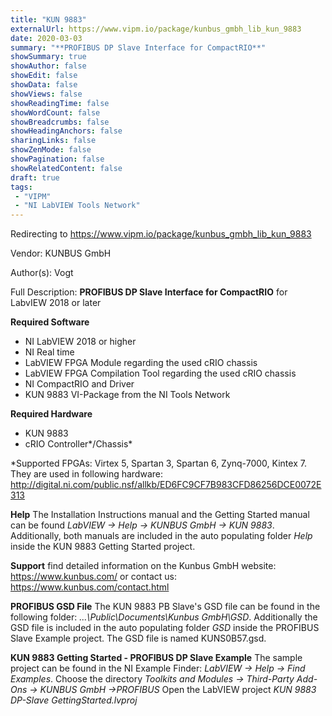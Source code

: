 ```yaml
---
title: "KUN 9883"
externalUrl: https://www.vipm.io/package/kunbus_gmbh_lib_kun_9883
date: 2020-03-03
summary: "**PROFIBUS DP Slave Interface for CompactRIO**"
showSummary: true
showAuthor: false
showEdit: false
showData: false
showViews: false
showReadingTime: false
showWordCount: false
showBreadcrumbs: false
showHeadingAnchors: false
sharingLinks: false
showZenMode: false
showPagination: false
showRelatedContent: false
draft: true
tags:
 - "VIPM"
 - "NI LabVIEW Tools Network"
---
```


Redirecting to https://www.vipm.io/package/kunbus_gmbh_lib_kun_9883

Vendor: KUNBUS GmbH

Author(s): Vogt
 
Full Description:
**PROFIBUS DP Slave Interface for CompactRIO**
for LabvIEW 2018 or later

**Required Software**
 - NI LabVIEW 2018 or higher
 - NI Real time
 - LabVIEW FPGA Module regarding the used cRIO chassis
 - LabVIEW FPGA Compilation Tool regarding the used cRIO chassis
 - NI CompactRIO and Driver
 - KUN 9883 VI-Package from the NI Tools Network

**Required Hardware**
 - KUN 9883 
 - cRIO Controller*/Chassis*

*Supported FPGAs: Virtex 5, Spartan 3, Spartan 6, Zynq-7000, Kintex 7. They are used in following
hardware: 
http://digital.ni.com/public.nsf/allkb/ED6FC9CF7B983CFD86256DCE0072E313

**Help**
The Installation Instructions manual and the Getting Started manual can be found *LabVIEW -> Help -> KUNBUS GmbH -> KUN 9883*.
Additionally, both manuals are included in the auto populating folder *Help* inside the KUN 9883 Getting Started project.

**Support**
find detailed information on the Kunbus GmbH website:
https://www.kunbus.com/
or contact us:
https://www.kunbus.com/contact.html

**PROFIBUS GSD File**
The KUN 9883 PB Slave's GSD file can be found in the following folder: *...\\Public\\Documents\\Kunbus GmbH\\GSD*. 
Additionally the GSD file is included in the auto populating folder *GSD* inside the PROFIBUS Slave Example project.
The GSD file is named KUNS0B57.gsd.

**KUN 9883 Getting Started - PROFIBUS DP Slave Example**
The sample project can be found in the NI Example Finder: *LabVIEW -> Help -> Find Examples*.
Choose the directory *Toolkits and Modules -> Third-Party Add-Ons -> KUNBUS GmbH ->PROFIBUS*
Open the LabVIEW project *KUN 9883 DP-Slave GettingStarted.lvproj*